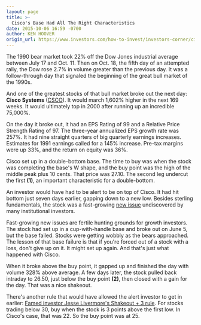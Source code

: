 ```yaml
---
layout: page
title: >-
  Cisco's Base Had All The Right Characteristics
date: 2015-10-06 16:59 -0700
author: KEN HOOVER
origin_url: https://www.investors.com/how-to-invest/investors-corner/cisco-systems-winning-base
---
```





The 1990 bear market took 22% off the Dow Jones industrial average between July 17 and Oct. 11. Then on Oct. 18, the fifth day of an attempted rally, the Dow rose 2.7% in volume greater than the previous day. It was a follow-through day that signaled the beginning of the great bull market of the 1990s.


And one of the greatest stocks of that bull market broke out the next day: **Cisco Systems** ([CSCO](https://research.investors.com/quote.aspx?symbol=CSCO)). It would march 1,602% higher in the next 169 weeks. It would ultimately top in 2000 after running up an incredible 75,000%.


On the day it broke out, it had an EPS Rating of 99 and a Relative Price Strength Rating of 97. The three-year annualized EPS growth rate was 257%. It had nine straight quarters of big quarterly earnings increases. Estimates for 1991 earnings called for a 145% increase. Pre-tax margins were up 33%, and the return on equity was 36%.


Cisco set up in a double-bottom base. The time to buy was when the stock was completing the base's W shape, and the buy point was the high of the middle peak plus 10 cents. That price was 27.10. The second leg undercut the first **(1)**, an important characteristic for a double-bottom.


An investor would have had to be alert to be on top of Cisco. It had hit bottom just seven days earlier, gapping down to a new low. Besides sterling fundamentals, the stock was a fast-growing [new issue](http://news.investors.com/iponews.htm) undiscovered by many institutional investors.


Fast-growing new issues are fertile hunting grounds for growth investors. The stock had set up in a cup-with-handle base and broke out on June 5, but the base failed. Stocks were getting wobbly as the bears approached. The lesson of that base failure is that if you're forced out of a stock with a loss, don't give up on it. It might set up again. And that's just what happened with Cisco.


When it broke above the buy point, it gapped up and finished the day with volume 328% above average. A few days later, the stock pulled back intraday to 26.50, just below the buy point **(2)**, then closed with a gain for the day. That was a nice shakeout.


There's another rule that would have allowed the alert investor to get in earlier: [Famed investor Jesse Livermore's Shakeout + 3 rule](http://education.investors.com/investors-corner/441893-shakeout-plus-3-offers-twist-on-double-bottom.htm?ntt=shakeout+plus+three). For stocks trading below 30, buy when the stock is 3 points above the first low. In Cisco's case, that was 22. So the buy point was at 25.




